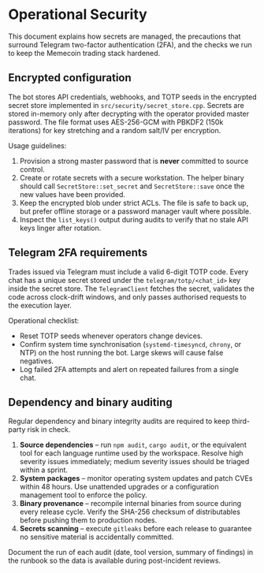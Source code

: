 # Operational Security

This document explains how secrets are managed, the precautions that surround
Telegram two-factor authentication (2FA), and the checks we run to keep the
Memecoin trading stack hardened.

## Encrypted configuration

The bot stores API credentials, webhooks, and TOTP seeds in the encrypted
secret store implemented in `src/security/secret_store.cpp`. Secrets are stored
in-memory only after decrypting with the operator provided master password.
The file format uses AES-256-GCM with PBKDF2 (150k iterations) for key
stretching and a random salt/IV per encryption.

Usage guidelines:

1. Provision a strong master password that is **never** committed to source
   control.
2. Create or rotate secrets with a secure workstation. The helper binary should
   call `SecretStore::set_secret` and `SecretStore::save` once the new values
   have been provided.
3. Keep the encrypted blob under strict ACLs. The file is safe to back up, but
   prefer offline storage or a password manager vault where possible.
4. Inspect the `list_keys()` output during audits to verify that no stale API
   keys linger after rotation.

## Telegram 2FA requirements

Trades issued via Telegram must include a valid 6-digit TOTP code. Every chat
has a unique secret stored under the `telegram/totp/<chat_id>` key inside the
secret store. The `TelegramClient` fetches the secret, validates the code across
clock-drift windows, and only passes authorised requests to the execution layer.

Operational checklist:

- Reset TOTP seeds whenever operators change devices.
- Confirm system time synchronisation (`systemd-timesyncd`, `chrony`, or NTP)
  on the host running the bot. Large skews will cause false negatives.
- Log failed 2FA attempts and alert on repeated failures from a single chat.

## Dependency and binary auditing

Regular dependency and binary integrity audits are required to keep third-party
risk in check.

1. **Source dependencies** – run `npm audit`, `cargo audit`, or the equivalent
   tool for each language runtime used by the workspace. Resolve high severity
   issues immediately; medium severity issues should be triaged within a sprint.
2. **System packages** – monitor operating system updates and patch CVEs within
   48 hours. Use unattended upgrades or a configuration management tool to
   enforce the policy.
3. **Binary provenance** – recompile internal binaries from source during every
   release cycle. Verify the SHA-256 checksum of distributables before pushing
   them to production nodes.
4. **Secrets scanning** – execute `gitleaks` before each release to guarantee no
   sensitive material is accidentally committed.

Document the run of each audit (date, tool version, summary of findings) in the
runbook so the data is available during post-incident reviews.
